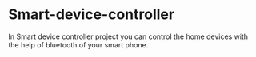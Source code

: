 # Smart-device-controller

In Smart device controller project you can control the home devices with the help of bluetooth of your smart phone.
